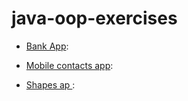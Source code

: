 # java-oop-exercises


- [Bank App](/bankapp/): 

- [Mobile contacts app](/mobile-contacts-app/): 

- [Shapes ap ](/shapes/): 




